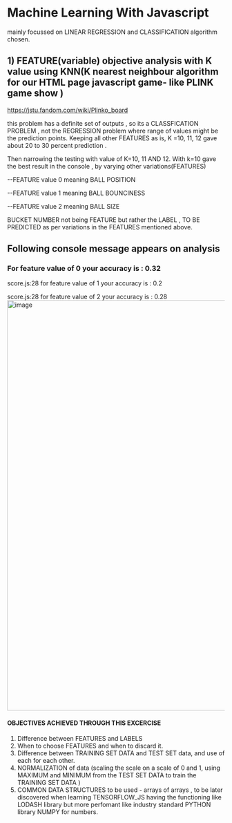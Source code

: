 # Machine Learning With Javascript
mainly focussed on LINEAR REGRESSION and CLASSIFICATION algorithm chosen.

## 1) FEATURE(variable) objective analysis with K value using KNN(K nearest neighbour algorithm for our HTML page javascript game- like PLINK game show )
https://jstu.fandom.com/wiki/Plinko_board 

this problem has a definite set of outputs , so its a CLASSFICATION PROBLEM , not the REGRESSION problem where range of values might be the prediction points. 
Keeping all other FEATURES as is, K =10, 11, 12 gave about 20 to 30 percent prediction .

Then narrowing the testing with value of K=10, 11 AND 12.
With k=10 gave the best result in the console , by varying other variations(FEATURES)

--FEATURE value 0 meaning BALL POSITION 

--FEATURE value 1 meaning BALL BOUNCINESS 

--FEATURE value 2 meaning BALL SIZE

BUCKET NUMBER not being FEATURE but rather the LABEL , TO BE PREDICTED as per variations in the FEATURES mentioned above.

## Following console message appears on analysis
### For feature value of  0 your accuracy is :  0.32

score.js:28 for feature value of  1 your accuracy is :  0.2

score.js:28 for feature value of  2 your accuracy is :  0.28
<img width="950" alt="image" src="https://github.com/contactmeroshan/MachineLearningWithJavascript/assets/87830296/666e1c96-e565-4b70-8255-3778419588d0">

#### OBJECTIVES ACHIEVED THROUGH THIS EXCERCISE 
1) Difference between FEATURES and LABELS
2) When to choose FEATURES and when to discard it.
3) Difference between TRAINING SET DATA and TEST SET data, and use of each for each other.
4) NORMALIZATION of data (scaling the scale on a scale of 0 and 1, using MAXIMUM and MINIMUM from the TEST SET DATA to train the TRAINING SET DATA )
5) COMMON DATA STRUCTURES to be used - arrays of arrays , to be later discovered when learning TENSORFLOW_JS having the functioning like LODASH library but more perfomant like industry standard PYTHON library NUMPY for numbers. 
